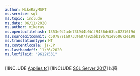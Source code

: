 ```yaml
---
author: MikeRayMSFT
ms.service: sql
ms.topic: include
ms.date: 06/11/2020
ms.author: mikeray
ms.openlocfilehash: 1353e9d2a4e738944b0b1f9456de63bc02316f9d
ms.sourcegitcommit: c5078791a07330a87a92abb19b791e950672e198
ms.translationtype: HT
ms.contentlocale: ja-JP
ms.lasthandoff: 11/26/2020
ms.locfileid: "96129531"
---
```

[!INCLUDE [Applies to](../../includes/applies-md.md)] [!INCLUDE [SQL Server 2017](_ss2017.md)] 以降 